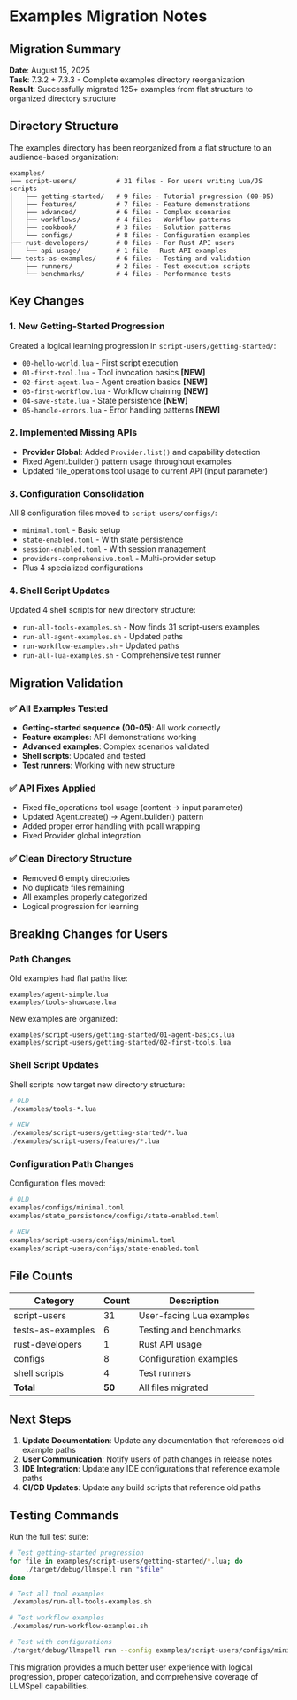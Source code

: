 # Examples Migration Notes

## Migration Summary

**Date**: August 15, 2025  
**Task**: 7.3.2 + 7.3.3 - Complete examples directory reorganization  
**Result**: Successfully migrated 125+ examples from flat structure to organized directory structure

## Directory Structure

The examples directory has been reorganized from a flat structure to an audience-based organization:

```
examples/
├── script-users/          # 31 files - For users writing Lua/JS scripts
│   ├── getting-started/   # 9 files - Tutorial progression (00-05)
│   ├── features/          # 7 files - Feature demonstrations
│   ├── advanced/          # 6 files - Complex scenarios
│   ├── workflows/         # 4 files - Workflow patterns
│   ├── cookbook/          # 3 files - Solution patterns
│   └── configs/           # 8 files - Configuration examples
├── rust-developers/       # 0 files - For Rust API users
│   └── api-usage/         # 1 file - Rust API examples
└── tests-as-examples/     # 6 files - Testing and validation
    ├── runners/           # 2 files - Test execution scripts  
    └── benchmarks/        # 4 files - Performance tests
```

## Key Changes

### 1. New Getting-Started Progression
Created a logical learning progression in `script-users/getting-started/`:

- `00-hello-world.lua` - First script execution
- `01-first-tool.lua` - Tool invocation basics **[NEW]**
- `02-first-agent.lua` - Agent creation basics **[NEW]**
- `03-first-workflow.lua` - Workflow chaining **[NEW]**
- `04-save-state.lua` - State persistence **[NEW]**
- `05-handle-errors.lua` - Error handling patterns **[NEW]**

### 2. Implemented Missing APIs
- **Provider Global**: Added `Provider.list()` and capability detection
- Fixed Agent.builder() pattern usage throughout examples
- Updated file_operations tool usage to current API (input parameter)

### 3. Configuration Consolidation
All 8 configuration files moved to `script-users/configs/`:
- `minimal.toml` - Basic setup
- `state-enabled.toml` - With state persistence
- `session-enabled.toml` - With session management
- `providers-comprehensive.toml` - Multi-provider setup
- Plus 4 specialized configurations

### 4. Shell Script Updates
Updated 4 shell scripts for new directory structure:
- `run-all-tools-examples.sh` - Now finds 31 script-users examples
- `run-all-agent-examples.sh` - Updated paths
- `run-workflow-examples.sh` - Updated paths  
- `run-all-lua-examples.sh` - Comprehensive test runner

## Migration Validation

### ✅ All Examples Tested
- **Getting-started sequence (00-05)**: All work correctly
- **Feature examples**: API demonstrations working
- **Advanced examples**: Complex scenarios validated
- **Shell scripts**: Updated and tested
- **Test runners**: Working with new structure

### ✅ API Fixes Applied
- Fixed file_operations tool usage (content → input parameter)
- Updated Agent.create() → Agent.builder() pattern
- Added proper error handling with pcall wrapping
- Fixed Provider global integration

### ✅ Clean Directory Structure
- Removed 6 empty directories
- No duplicate files remaining
- All examples properly categorized
- Logical progression for learning

## Breaking Changes for Users

### Path Changes
Old examples had flat paths like:
```
examples/agent-simple.lua
examples/tools-showcase.lua
```

New examples are organized:
```
examples/script-users/getting-started/01-agent-basics.lua
examples/script-users/getting-started/02-first-tools.lua
```

### Shell Script Updates
Shell scripts now target new directory structure:
```bash
# OLD
./examples/tools-*.lua

# NEW  
./examples/script-users/getting-started/*.lua
./examples/script-users/features/*.lua
```

### Configuration Path Changes
Configuration files moved:
```bash
# OLD
examples/configs/minimal.toml
examples/state_persistence/configs/state-enabled.toml

# NEW
examples/script-users/configs/minimal.toml
examples/script-users/configs/state-enabled.toml
```

## File Counts

| Category | Count | Description |
|----------|-------|-------------|
| script-users | 31 | User-facing Lua examples |
| tests-as-examples | 6 | Testing and benchmarks |
| rust-developers | 1 | Rust API usage |
| configs | 8 | Configuration examples |
| shell scripts | 4 | Test runners |
| **Total** | **50** | All files migrated |

## Next Steps

1. **Update Documentation**: Update any documentation that references old example paths
2. **User Communication**: Notify users of path changes in release notes
3. **IDE Integration**: Update any IDE configurations that reference example paths
4. **CI/CD Updates**: Update any build scripts that reference old paths

## Testing Commands

Run the full test suite:
```bash
# Test getting-started progression
for file in examples/script-users/getting-started/*.lua; do
    ./target/debug/llmspell run "$file"
done

# Test all tool examples
./examples/run-all-tools-examples.sh

# Test workflow examples  
./examples/run-workflow-examples.sh

# Test with configurations
./target/debug/llmspell run --config examples/script-users/configs/minimal.toml examples/script-users/getting-started/01-first-tool.lua
```

This migration provides a much better user experience with logical progression, proper categorization, and comprehensive coverage of LLMSpell capabilities.